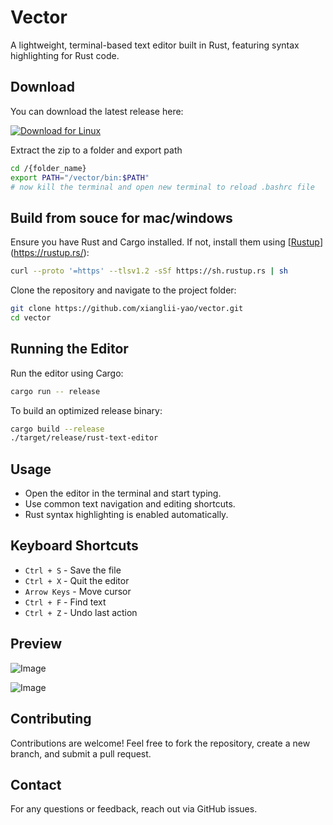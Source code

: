 # Vector

A lightweight, terminal-based text editor built in Rust, featuring syntax highlighting for Rust code.

## Download

You can download the latest release here:

[![Download for Linux ](https://img.shields.io/badge/Download-Linux-blue?style=for-the-badge&logo=linux)](https://github.com/user-attachments/files/19494030/vector.zip)

Extract the zip to a folder and export path
```sh
cd /{folder_name}
export PATH="/vector/bin:$PATH"
# now kill the terminal and open new terminal to reload .bashrc file
```

## Build from souce for mac/windows

Ensure you have Rust and Cargo installed. If not, install them using [[Rustup](https://rustup.rs/)](https://rustup.rs/):

```sh
curl --proto '=https' --tlsv1.2 -sSf https://sh.rustup.rs | sh
```

Clone the repository and navigate to the project folder:

```sh
git clone https://github.com/xianglii-yao/vector.git
cd vector
```

## Running the Editor

Run the editor using Cargo:

```sh
cargo run -- release
```

To build an optimized release binary:

```sh
cargo build --release
./target/release/rust-text-editor
```

## Usage

- Open the editor in the terminal and start typing.
- Use common text navigation and editing shortcuts.
- Rust syntax highlighting is enabled automatically.

## Keyboard Shortcuts

- `Ctrl + S` - Save the file
- `Ctrl + X` - Quit the editor
- `Arrow Keys` - Move cursor
- `Ctrl + F` - Find text
- `Ctrl + Z` - Undo last action

## Preview

![Image](https://github.com/user-attachments/assets/5e1b34b7-94da-46e1-b118-53c1d622162c)

![Image](https://github.com/user-attachments/assets/446e3a01-a667-43ec-bc2a-0e05b22b6855)

## Contributing

Contributions are welcome! Feel free to fork the repository, create a new branch, and submit a pull request.

## Contact

For any questions or feedback, reach out via GitHub issues.
